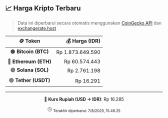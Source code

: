 

<!-- HARGA_KRIPTO -->
## 📈 Harga Kripto Terbaru

> Data ini diperbarui secara otomatis menggunakan [CoinGecko API](https://www.coingecko.com/) dan [exchangerate.host](https://exchangerate.host/)

<div align="center">

| 🪙 Token | 💰 Harga (IDR) |
|:------:|---------------:|
| 🟠 **Bitcoin (BTC)**   | Rp 1.873.649.590 |
| 🔵 **Ethereum (ETH)**  | Rp 60.574.443 |
| 🟣 **Solana (SOL)**    | Rp 2.761.198 |
| 🟢 **Tether (USDT)**   | Rp 16.291 |

---

💱 **Kurs Rupiah (USD → IDR)**: Rp 16.285

🕒 <sub>Terakhir diperbarui: 7/8/2025, 15.49.25</sub>

</div>
<!-- /HARGA_KRIPTO -->